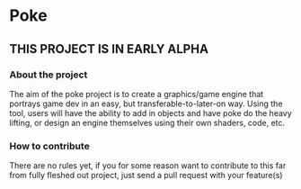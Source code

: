 # Poke
## THIS PROJECT IS IN EARLY ALPHA
### About the project
The aim of the poke project is to create a graphics/game engine that portrays game dev in an easy, but transferable-to-later-on way. Using the tool, users will have the ability to add in objects and have poke do the heavy lifting, or design an engine themselves using their own shaders, code, etc.

### How to contribute
There are no rules yet, if you for some reason want to contribute to this far from fully fleshed out project, just send a pull request with your feature(s)